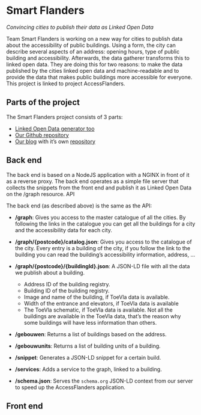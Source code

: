 # Smart Flanders
*Convincing cities to publish their data as Linked Open Data*

Team Smart Flanders is working on a new way for cities to publish data about the accessibility of public buildings. 
Using a form, the city can describe several aspects of an address: opening hours, type of public building and accessibility. Afterwards, the data gatherer transforms this to linked open data. They are doing this for two reasons: to make the data published by the cities linked open data and machine-readable and to provide the data that makes public buildings more accessible for everyone. This project is linked to project AccessFlanders.

## Parts of the project
The Smart Flanders project consists of 3 parts:
- [Linked Open Data generator too](http://smartflanders.ilabt.imec.be)
- [Our Github repository](https://www.github.com/oSoc18/SmartFlanders)
- [Our blog](https://osoc18.github.io/SmartFlanders-blog) with it’s own [repository](https://www.github.com/oSoc18/SmartFlanders-blog)


## Back end

The back end is based on a NodeJS application with a NGINX in front of it as a reverse proxy.
The back end operates as a simple file server that collects the snippets from the front end and publish it as Linked Open Data on the /graph resource.
API

The back end (as described above) is the same as the API:

- **/graph**:
Gives you access to the master catalogue of all the cities. By following the links in the catalogue you can get all the buildings for a city and the accessibility data for each city.

- **/graph/{postcode}/catalog.json**:
Gives you access to the catalogue of the city. Every entry is a building of the city, if you follow the link to the building you can read the building’s accessibility information, address, ...

- **/graph/{postcode}/{buildingId}.json**:
A JSON-LD file with all the data we publish about a building.
  - Address ID of the building registry.
  - Building ID of the building registry.
  - Image and name of the building, if ToeVla data is available.
  - Width of the entrance and elevators, if ToeVla data is available
  - The ToeVla schematic, if ToeVla data is available.
Not all the buildings are available in the ToeVla data, that’s the reason why some buildings will have less information than others.

- **/gebouwen**:
Returns a list of buildings based on the address.

- **/gebouwunits**:
Returns a list of building units of a building.

- **/snippet**:
Generates a JSON-LD snippet for a certain build.

- **/services**:
Adds a service to the graph, linked to a building.

- **/schema.json**:
Serves the `schema.org` JSON-LD context from our server to speed up the AccessFlanders application.

## Front end
